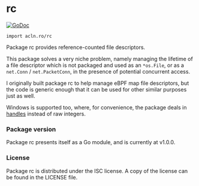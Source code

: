 rc
================

[![GoDoc](https://godoc.org/acln.ro/rc?status.svg)](https://godoc.org/acln.ro/rc)

`import acln.ro/rc`

Package rc provides reference-counted file descriptors.

This package solves a very niche problem, namely managing the lifetime
of a file descriptor which is not packaged and used as an `*os.File`,
or as a `net.Conn` / `net.PacketConn`, in the presence of potential
concurrent access.

I originally built package rc to help manage eBPF map file descriptors,
but the code is generic enough that it can be used for other similar
purposes just as well.

Windows is supported too, where, for convenience, the package deals in
[handles](https://godoc.org/golang.org/x/sys/windows#Handle) instead
of raw integers.

### Package version

Package rc presents itself as a Go module, and is currently at v1.0.0.

### License

Package rc is distributed under the ISC license. A copy of the license
can be found in the LICENSE file.
